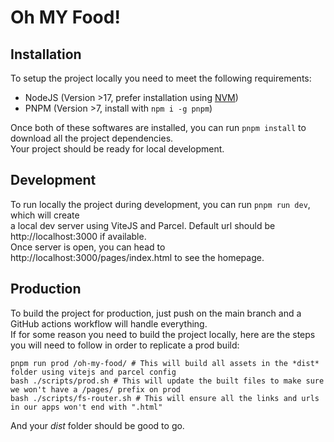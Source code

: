 # Oh MY Food!

## Installation

To setup the project locally you need to meet the following requirements:

- NodeJS (Version >17, prefer installation using [NVM](https://github.com/nvm-sh/nvm))
- PNPM (Version >7, install with `npm i -g pnpm`)

Once both of these softwares are installed, you can run `pnpm install` to download all the project dependencies.  
Your project should be ready for local development.

## Development

To run locally the project during development, you can run `pnpm run dev`, which will create  
a local dev server using ViteJS and Parcel. Default url should be http://localhost:3000 if available.  
Once server is open, you can head to http://localhost:3000/pages/index.html to see the homepage.

## Production

To build the project for production, just push on the main branch and a GitHub actions workflow will handle everything.  
If for some reason you need to build the project locally, here are the steps you will need to follow in order to replicate a prod build:

```shell
pnpm run prod /oh-my-food/ # This will build all assets in the *dist* folder using vitejs and parcel config
bash ./scripts/prod.sh # This will update the built files to make sure we won't have a /pages/ prefix on prod
bash ./scripts/fs-router.sh # This will ensure all the links and urls in our apps won't end with ".html"
```

And your _dist_ folder should be good to go.
